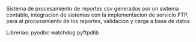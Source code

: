 Sistema de procesamiento de reportes csv generados por un sistema contable, integracion de sistemas con la implementacion de servicio FTP, para el procesamiento de los reportes, validacion y carga a base de datos

Librerias:
pyodbc
watchdog
pyftpdlib
